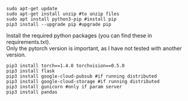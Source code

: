 ```
sudo apt-get update
sudo apt-get install unzip #to unzip files
sudo apt install python3-pip #install pip
pip3 install --upgrade pip #upgrade pip
```

Install the required python packages (you can find these in requirements.txt).  
Only the pytorch version is important, as I have not tested with another version. 
```
pip3 install torch==1.4.0 torchvision==0.5.0
pip3 install flask
pip3 install google-cloud-pubsub #if running distributed
pip3 install google-cloud-storage #if running distributed
pip3 install gunicorn #only if param server
pip3 install pandas
```
